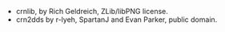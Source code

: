 - crnlib, by Rich Geldreich, ZLib/libPNG license.
- crn2dds by r-lyeh, SpartanJ and Evan Parker, public domain.
